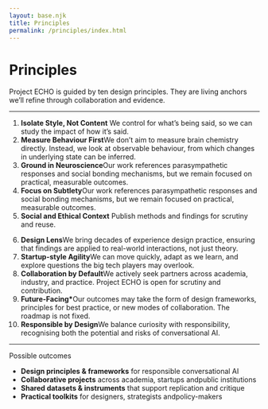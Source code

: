 ```yaml
---
layout: base.njk
title: Principles
permalink: /principles/index.html
---
```


<div class="col span-12">
  <h1>Principles</h1>
  <p class="lede">Project ECHO is guided by ten design principles. They are living anchors we’ll refine through collaboration and evidence.</p>
  <hr class="rule">
</div>

<!-- Two-column numbered list, based on the old Objectives layout -->
<div class="col span-6">
  <ol>
	<li><strong>Isolate Style, Not Content</strong> We control for what’s being said, so we can study the impact of how it’s said.</li>
	<li><strong>Measure Behaviour First</strong>We don’t aim to measure brain chemistry directly. Instead, we look at observable behaviour, from which changes in underlying state can be inferred.</li>
	<li><strong>Ground in Neuroscience</strong>Our work references parasympathetic responses and social bonding mechanisms, but we remain focused on practical, measurable outcomes.</li>
	<li><strong>Focus on Subtlety</strong>Our work references parasympathetic responses and social bonding mechanisms, but we remain focused on practical, measurable outcomes.</li>
	<li><strong>Social and Ethical Context</strong> Publish methods and findings for scrutiny and reuse.</li>
  </ol>
</div>

<div class="col span-6">
  <ol start="6">
	<li><strong>Design Lens</strong>We bring decades of experience design practice, ensuring that findings are applied to real-world interactions, not just theory.</li>
	<li><strong>Startup-style Agility</strong>We can move quickly, adapt as we learn, and explore questions the big tech players may overlook.</li>
	<li><strong>Collaboration by Default</strong>We actively seek partners across academia, industry, and practice. Project ECHO is open for scrutiny and contribution.</li>
	<li><strong>Future-Facing*</strong>Our outcomes may take the form of design frameworks, principles for best practice, or new modes of collaboration. The roadmap is not fixed.</li>
	<li><strong>Responsible by Design</strong>We balance curiosity with responsibility, recognising both the potential and risks of conversational AI.</li>
  </ol>
</div>

<div class="col span-12"><hr class="rule"></div>

<div class="col span-12">
  <div class="kicker">Possible outcomes</div>
  <ul>
	<li><strong>Design principles & frameworks</strong> for responsible conversational AI</li>
	<li><strong>Collaborative projects</strong> across academia, startups andpublic institutions</li>
	<li><strong>Shared datasets & instruments</strong> that support replication and critique</li>
	<li><strong>Practical toolkits</strong> for designers, strategists andpolicy-makers</li>
  </ul>
</div>